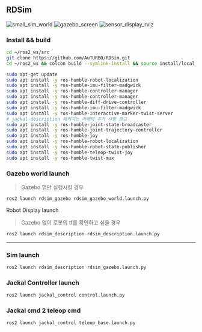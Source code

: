 ## RDSim 

![small_sim_world](./fig/small_sim_world.png)
![gazebo_screen](./fig/gazebo_screen.png)
![sensor_display_rviz](./fig/sensor_display_rviz.png)

### Install && build

```bash
cd ~/ros2_ws/src 
git clone https://github.com/AuTURBO/RDSim.git
cd ~/ros2_ws && colcon build --symlink-install && source install/local_setup.bash
```

```bash
sudo apt-get update
sudo apt install -y ros-humble-robot-localization
sudo apt install -y ros-humble-imu-filter-madgwick
sudo apt install -y ros-humble-controller-manager
sudo apt install -y ros-humble-controller-manager
sudo apt install -y ros-humble-diff-drive-controller
sudo apt install -y ros-humble-imu-filter-madgwick
sudo apt install -y ros-humble-interactive-marker-twist-server
# jackal-description 패키지는 아래의 추가 사항 참고
sudo apt install -y ros-humble-joint-state-broadcaster
sudo apt install -y ros-humble-joint-trajectory-controller
sudo apt install -y ros-humble-joy
sudo apt install -y ros-humble-robot-localization
sudo apt install -y ros-humble-robot-state-publisher
sudo apt install -y ros-humble-teleop-twist-joy
sudo apt install -y ros-humble-twist-mux
```

### Gazebo world launch

> Gazebo 맵만 실행시킬 경우
> 

```bash
ros2 launch rdsim_gazebo rdsim_gazebo_world.launch.py  
```

Robot Display launch 

> Gazebo 없이 로봇의 tf를 확인하고 싶을 경우
> 

```bash
ros2 launch rdsim_description rdsim_description.launch.py 
```

---

### Sim launch

```bash
ros2 launch rdsim_description rdsim_gazebo.launch.py 
```

### Jackal Controller launch

```bash
ros2 launch jackal_control control.launch.py 
```

### Jackal cmd 2 teleop cmd

```bash
ros2 launch jackal_control teleop_base.launch.py 
```
